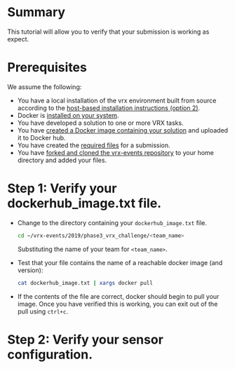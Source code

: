 # Summary
This tutorial will allow you to verify that your submission is working as expect.

# Prerequisites
We assume the following:

* You have a local installation of the vrx environment built from source according to the [host-based installation instructions (option 2)](https://bitbucket.org/osrf/vrx/wiki/tutorials/SystemSetupInstall).
* Docker is [installed on your system](https://docs.docker.com/install/linux/docker-ce/ubuntu/).
* You have developed a solution to one or more VRX tasks.
* You have [created a Docker image containing your solution](https://bitbucket.org/osrf/vrx/wiki/tutorials/Creating%20a%20Dockerhub%20image%20for%20submission) and uploaded it to Docker hub.
* You have created the [required files](https://bitbucket.org/osrf/vrx/wiki/events/19/vrx_challenge) for a submission.
* You have [forked and cloned the vrx-events repository](https://bitbucket.org/osrf/vrx/wiki/submission_process) to your home directory and added your files.


# Step 1: Verify your dockerhub_image.txt file.

* Change to the directory containing your `dockerhub_image.txt` file. 

    ```bash
    cd ~/vrx-events/2019/phase3_vrx_challenge/<team_name>
    ```

    Substituting the name of your team for `<team_name>`.

* Test that your file contains the name of a reachable docker image (and version):

    ```bash
    cat dockerhub_image.txt | xargs docker pull
    ```

* If the contents of the file are correct, docker should begin to pull your image. Once you have verified this is working, you can exit out of the pull using `ctrl+c`.

# Step 2: Verify your sensor configuration.
